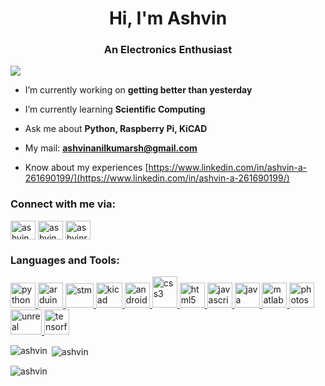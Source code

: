 
<h1 align="center">Hi, I'm Ashvin </h1>
<h3 align="center"> An Electronics Enthusiast </h3>
<img src="https://mir-s3-cdn-cf.behance.net/project_modules/fs/67607955080161.597768d22e415.gif">

- I’m currently working on **getting better than yesterday**

- I’m currently learning **Scientific Computing**

- Ask me about **Python, Raspberry Pi, KiCAD**

- My mail: **ashvinanilkumarsh@gmail.com**

- Know about my experiences [https://www.linkedin.com/in/ashvin-a-261690199/](https://www.linkedin.com/in/ashvin-a-261690199/)

<h3 align="left">Connect with me via:</h3>
<p align="left">
<a href="https://linkedin.com/in/ashvin a" target="blank"><img align="center" src="https://raw.githubusercontent.com/rahuldkjain/github-profile-readme-generator/master/src/images/icons/Social/linked-in-alt.svg" alt="ashvin a" height="30" width="40" /></a>
<a href="https://instagram.com/ashvin_a_" target="blank"><img align="center" src="https://raw.githubusercontent.com/rahuldkjain/github-profile-readme-generator/master/src/images/icons/Social/instagram.svg" alt="ashvin_a_" height="30" width="40" /></a>
<a href="https://www.leetcode.com/ashvinrockz" target="blank"><img align="center" src="https://raw.githubusercontent.com/rahuldkjain/github-profile-readme-generator/master/src/images/icons/Social/leet-code.svg" alt="ashvinrockz" height="30" width="40" /></a>
</p>

<h3 align="left">Languages and Tools:</h3>
<p align="left"> <a href="https://www.python.org" target="_blank" rel="noreferrer"> <img src="https://upload.wikimedia.org/wikipedia/commons/1/1f/Python_logo_01.svg" alt="python" width="40" height="40"/> </a> <a href="https://www.arduino.cc/" target="_blank" rel="noreferrer"> <img src="https://cdn.worldvectorlogo.com/logos/arduino-1.svg" alt="arduino" width="40" height="40"/> </a> <a href="https://www.st.com/content/st_com/en.html" target="_blank" rel="noreferrer"> <img src="https://companieslogo.com/img/orig/STM.D-9a8ecb18.png" alt="stm" width="45" height="39"/> </a> <a href="https://www.kicad.org/" target="_blank" rel="noreferrer"> <img src="https://icons.iconarchive.com/icons/papirus-team/papirus-apps/256/kicad-icon.png" alt="kicad" width="42" height="40"/> </a> <a href="https://developer.android.com" target="_blank" rel="noreferrer"> <img src="https://upload.wikimedia.org/wikipedia/commons/9/95/Android_Studio_Icon_3.6.svg" alt="android" width="40" height="40"/> </a>  <a href="https://www.w3schools.com/css/" target="_blank" rel="noreferrer"> <img src="https://upload.wikimedia.org/wikipedia/commons/3/3d/CSS.3.svg" alt="css3" width="40" height="50"/> </a><a href="https://www.w3.org/html/" target="_blank" rel="noreferrer"> <img src="https://upload.wikimedia.org/wikipedia/commons/3/38/HTML5_Badge.svg" alt="html5" width="40" height="40"/> <a href="https://www.w3.org/javascript/" target="_blank" rel="noreferrer"> <img src="https://upload.wikimedia.org/wikipedia/commons/9/99/Unofficial_JavaScript_logo_2.svg" alt="javascript" width="40" height="40"/> </a> <a href="https://www.java.com" target="_blank" rel="noreferrer"> <img src="https://cdn4.iconfinder.com/data/icons/logos-and-brands/512/181_Java_logo_logos-1024.png" alt="java" width="40" height="40"/> </a> <a href="https://www.mathworks.com/" target="_blank" rel="noreferrer"> <img src="https://upload.wikimedia.org/wikipedia/commons/2/21/Matlab_Logo.png" alt="matlab" width="40" height="40"/> </a> <a href="https://www.photoshop.com/en" target="_blank" rel="noreferrer"> <img src="https://upload.wikimedia.org/wikipedia/commons/a/af/Adobe_Photoshop_CC_icon.svg" alt="photoshop" width="40" height="40"/> </a> <a href="https://unrealengine.com/" target="_blank" rel="noreferrer"> <img src="https://cdn2.unrealengine.com/ue-logo-stacked-unreal-engine-w-677x545-fac11de0943f.png" alt="unreal" width="50" height="40"/> </a><a href="https://www.tensorflow.org" target="_blank" rel="noreferrer"> <img src="https://www.vectorlogo.zone/logos/tensorflow/tensorflow-icon.svg" alt="tensorflow" width="40" height="40"/> </a>  </p>

<p><img align="left" src="https://github-readme-stats.vercel.app/api/top-langs?username=ashvin-a&show_icons=true&locale=en&layout=compact" alt="ashvin" /></p>

<p>&nbsp;<img align="center" src="https://github-readme-stats.vercel.app/api?username=ashvin-a&show_icons=true&locale=en" alt="ashvin" /></p>

<p><img align="center" src="https://github-readme-streak-stats.herokuapp.com/?user=ashvin-a&" alt="ashvin" /></p>
